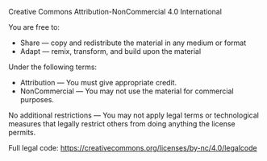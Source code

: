 Creative Commons Attribution-NonCommercial 4.0 International

You are free to:
- Share — copy and redistribute the material in any medium or format
- Adapt — remix, transform, and build upon the material

Under the following terms:
- Attribution — You must give appropriate credit.
- NonCommercial — You may not use the material for commercial purposes.

No additional restrictions — You may not apply legal terms or technological measures that legally restrict others from doing anything the license permits.

Full legal code: https://creativecommons.org/licenses/by-nc/4.0/legalcode
